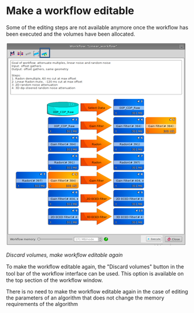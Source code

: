 # Make a workflow editable

Some of the editing steps are not available anymore once the workﬂow has been executed and the volumes have been allocated.

![](../../../.gitbook/assets/018_workflow.png)

_Discard volumes, make workflow editable again_

To make the workﬂow editable again, the "Discard volumes" button in the tool bar of the workﬂow interface can be used. This option is available on the top section of the workflow window.

There is no need to make the workflow editable again in the case of editing the parameters of an algorithm that does not change the memory requirements of the algorithm

